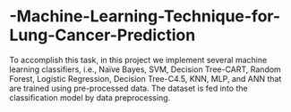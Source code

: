 # -Machine-Learning-Technique-for-Lung-Cancer-Prediction
To accomplish this task, in this project we implement several machine learning  classifiers, i.e., Naïve Bayes, SVM, Decision Tree-CART, Random Forest, Logistic Regression,  Decision Tree-C4.5, KNN, MLP, and ANN that are trained using pre-processed data. The dataset  is fed into the classification model by data preprocessing.
